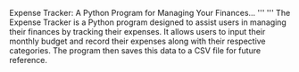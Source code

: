 Expense Tracker: A Python Program for Managing Your Finances...
'''
'''
The Expense Tracker is a Python program designed to assist users in managing their finances by tracking their expenses. 
It allows users to input their monthly budget and record their expenses along with their respective categories.
The program then saves this data to a CSV file for future reference.

